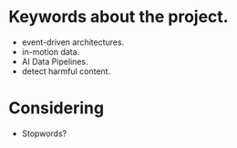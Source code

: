 # Keywords about the project.

+ event-driven architectures. 
+ in-motion data.
+ AI Data Pipelines.
+ detect harmful content. 


# Considering

+ Stopwords?